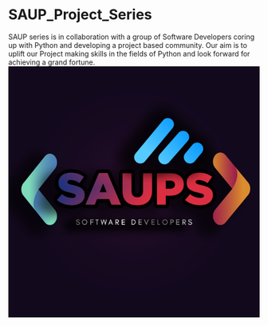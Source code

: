 # SAUP_Project_Series
SAUP series is in collaboration with a group of Software Developers coring up with Python and developing a project based community. Our aim is to uplift our Project making skills in the fields of Python and look forward for achieving a grand fortune.
![](SAUPS%20logoo.png)
